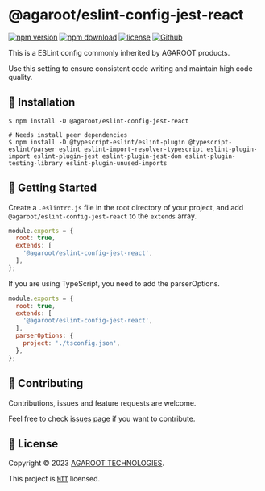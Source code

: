 # @agaroot/eslint-config-jest-react

[![npm version](https://badge.fury.io/js/@agaroot%2Feslint-config-jest-react.svg)](https://www.npmjs.com/package/@agaroot/eslint-config-jest-react)
[![npm download](https://img.shields.io/npm/dm/@agaroot/eslint-config-jest-react.svg)](https://www.npmjs.com/package/@agaroot/eslint-config-jest-react)
[![license](https://img.shields.io/badge/License-MIT-green.svg)](https://github.com/agaroot-technologies/eslint-config/blob/main/packages/jest-react/LICENSE)
[![Github](https://img.shields.io/github/followers/agaroot-technologies?label=Follow&logo=github&style=social)](https://github.com/orgs/agaroot-technologies/followers)

This is a ESLint config commonly inherited by AGAROOT products.

Use this setting to ensure consistent code writing and maintain high code quality.

## 🚀 Installation

```shell
$ npm install -D @agaroot/eslint-config-jest-react

# Needs install peer dependencies
$ npm install -D @typescript-eslint/eslint-plugin @typescript-eslint/parser eslint eslint-import-resolver-typescript eslint-plugin-import eslint-plugin-jest eslint-plugin-jest-dom eslint-plugin-testing-library eslint-plugin-unused-imports
```

## 👏 Getting Started

Create a `.eslintrc.js` file in the root directory of your project, and add `@agaroot/eslint-config-jest-react` to the `extends` array.

```js
module.exports = {
  root: true,
  extends: [
    '@agaroot/eslint-config-jest-react',
  ],
};
```

If you are using TypeScript, you need to add the parserOptions.

```js
module.exports = {
  root: true,
  extends: [
    '@agaroot/eslint-config-jest-react',
  ],
  parserOptions: {
    project: './tsconfig.json',
  },
};
```

## 🤝 Contributing

Contributions, issues and feature requests are welcome.

Feel free to check [issues page](https://github.com/agaroot-technologies/eslint-config/issues) if you want to contribute.

## 📝 License

Copyright © 2023 [AGAROOT TECHNOLOGIES](https://tech.agaroot.co.jp/).

This project is [```MIT```](https://github.com/agaroot-technologies/eslint-config/blob/main/packages/jest-react/LICENSE) licensed.
